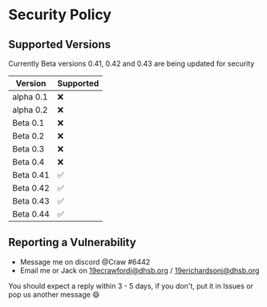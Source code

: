 # Security Policy

## Supported Versions

Currently Beta versions 0.41, 0.42 and 0.43 are being updated for security

| Version | Supported          |
| ------- | ------------------ |
| alpha 0.1 | :x: |
| alpha 0.2 | :x: |
| Beta 0.1  | :x: |
| Beta 0.2  | :x: |
| Beta 0.3  | :x: |
| Beta 0.4  | :x: |
| Beta 0.41  | :white_check_mark: |
| Beta 0.42  | :white_check_mark: |
| Beta 0.43  | :white_check_mark: |
| Beta 0.44  | :white_check_mark: |


## Reporting a Vulnerability

* Message me on discord @Craw #6442
* Email me or Jack on 19ecrawfordj@dhsb.org / 19erichardsonj@dhsb.org

You should expect a reply within 3 - 5 days, if you don't, put it in Issues or pop us another message :smile:
